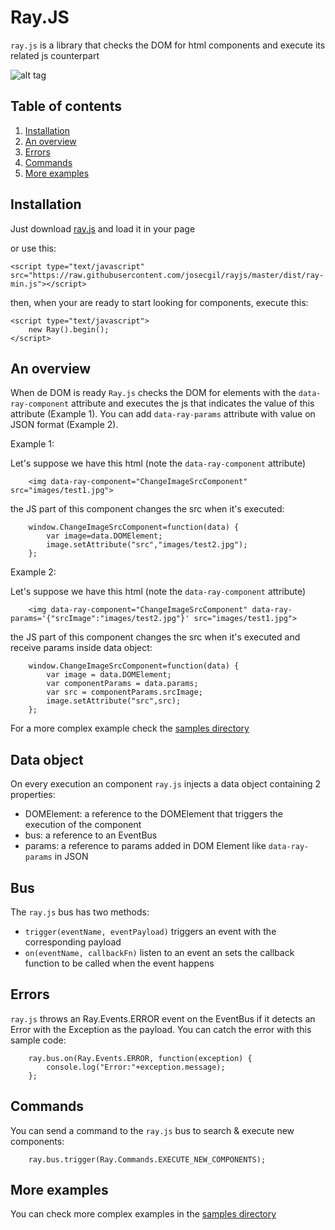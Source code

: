 # Ray.JS

`ray.js` is a library that checks the DOM for html components and execute its related js counterpart

![alt tag](https://raw.githubusercontent.com/josecgil/rayjs/master/logo/rayjs.jpg)

## Table of contents

1. [Installation](#installation)
2. [An overview](#an-overview)
3. [Errors](#errors)
4. [Commands](#commands)
5. [More examples](#more-examples)

## Installation

Just download [ray.js](https://raw.githubusercontent.com/josecgil/rayjs/master/dist/ray.js) and load it in your page

or use this:

```<script type="text/javascript" src="https://raw.githubusercontent.com/josecgil/rayjs/master/dist/ray-min.js"></script>```

then, when your are ready to start looking for components, execute this:

```
<script type="text/javascript">
    new Ray().begin();
</script>
```

## An overview

When de DOM is ready `Ray.js` checks the DOM for elements with the `data-ray-component` attribute and executes the js that indicates the value of this attribute (Example 1).
You can add `data-ray-params` attribute with value on JSON format (Example 2).

Example 1:

Let's suppose we have this html (note the `data-ray-component` attribute)

```
    <img data-ray-component="ChangeImageSrcComponent" src="images/test1.jpg">
```

the JS part of this component changes the src when it's executed:

```
    window.ChangeImageSrcComponent=function(data) {
        var image=data.DOMElement;
        image.setAttribute("src","images/test2.jpg");
    };
```

Example 2:

Let's suppose we have this html (note the `data-ray-component` attribute)

```
    <img data-ray-component="ChangeImageSrcComponent" data-ray-params='{"srcImage":"images/test2.jpg"}' src="images/test1.jpg">
```

the JS part of this component changes the src when it's executed and receive params inside data object:

```
    window.ChangeImageSrcComponent=function(data) {
        var image = data.DOMElement;
        var componentParams = data.params;
        var src = componentParams.srcImage;
        image.setAttribute("src",src);
    };
```
For a more complex example check the [samples directory](https://github.com/josecgil/rayjs/tree/master/Samples)

## Data object

On every execution an component ```ray.js``` injects a data object containing 2 properties:

* DOMElement: a reference to the DOMElement that triggers the execution of the component
* bus: a reference to an EventBus
* params: a reference to params added in DOM Element like `data-ray-params` in JSON

## Bus

The ```ray.js``` bus has two methods:

* ```trigger(eventName, eventPayload)``` triggers an event with the corresponding payload
* ```on(eventName, callbackFn)``` listen to an event an sets the callback function to be called when the event happens

## Errors

```ray.js``` throws an Ray.Events.ERROR event on the EventBus if it detects an Error with the Exception as the payload. You can catch the error with this sample code:

```
    ray.bus.on(Ray.Events.ERROR, function(exception) {
        console.log("Error:"+exception.message);
    };
```

## Commands 

You can send a command to the ```ray.js``` bus to search & execute new components:

```
    ray.bus.trigger(Ray.Commands.EXECUTE_NEW_COMPONENTS);
```

## More examples

You can check more complex examples in the [samples directory](https://github.com/josecgil/rayjs/tree/master/Samples)
